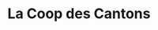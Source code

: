 ---
title: "La Coop des Cantons"
url: /saint-isidore-de-clifton/la-coop-des-cantons/
shop: Lebensmittel
---
